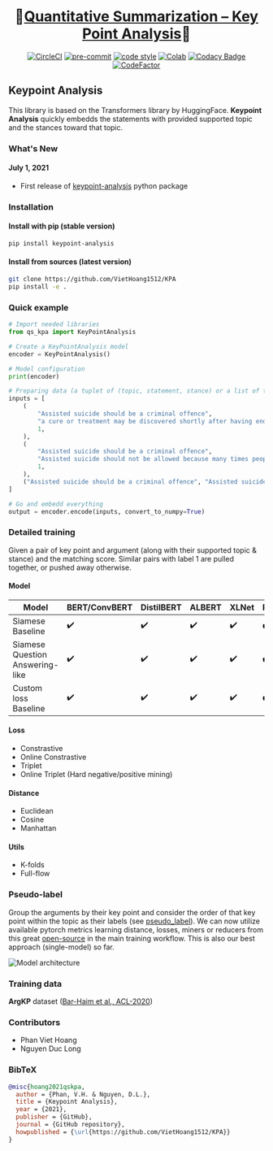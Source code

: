 <div align="center">

# 🏅[Quantitative Summarization – Key Point Analysis](https://competitions.codalab.org/competitions/31166)🏅

[![CircleCI](https://circleci.com/gh/VietHoang1512/KPA.svg?style=svg&circle-token=a196c015fd323b139ee617a2ebd36b9055dee3a2)](https://circleci.com/gh/VietHoang1512/KPA/tree/main)
[![pre-commit](https://img.shields.io/badge/pre--commit-enabled-brightgreen?logo=pre-commit&logoColor=white)](https://github.com/pre-commit/pre-commit)
[![code style](https://img.shields.io/badge/code%20style-black-000000.svg)](https://github.com/psf/black)
[![Colab](https://colab.research.google.com/assets/colab-badge.svg)](https://colab.research.google.com/drive/1RNZsW30ulRs5Avkwe8Jqfc8zRbhpmUbD?usp=sharing)
[![Codacy Badge](https://app.codacy.com/project/badge/Grade/776410d9c5ea4290b0301d5f70bec9b5)](https://www.codacy.com/gh/VietHoang1512/KPA/dashboard?utm_source=github.com&amp;utm_medium=referral&amp;utm_content=VietHoang1512/KPA&amp;utm_campaign=Badge_Grade)
[![CodeFactor](https://www.codefactor.io/repository/github/viethoang1512/kpa/badge?s=805044f88408096519ce8ab36564bb8b98e8e9ba)](https://www.codefactor.io/repository/github/viethoang1512/kpa)

</div>

## Keypoint Analysis 

This library is based on the Transformers library by HuggingFace. **Keypoint Analysis** quickly embedds the statements with provided supported topic and the stances toward that topic.

### What's New

#### July 1, 2021

- First release of [keypoint-analysis](https://pypi.org/project/keypoint-analysis/) python package

### Installation

#### Install with pip (stable version)

```bash
pip install keypoint-analysis
```

#### Install from sources (latest version)

```bash
git clone https://github.com/VietHoang1512/KPA
pip install -e .
```

### Quick example

```python
# Import needed libraries
from qs_kpa import KeyPointAnalysis

# Create a KeyPointAnalysis model
encoder = KeyPointAnalysis()

# Model configuration
print(encoder)

# Preparing data (a tuplet of (topic, statement, stance) or a list of tuple)
inputs = [
    (
        "Assisted suicide should be a criminal offence",
        "a cure or treatment may be discovered shortly after having ended someone's life unnecessarily.",
        1,
    ),
    (
        "Assisted suicide should be a criminal offence",
        "Assisted suicide should not be allowed because many times people can still get better",
        1,
    ),
    ("Assisted suicide should be a criminal offence", "Assisted suicide is akin to killing someone", 1),
]

# Go and embedd everything
output = encoder.encode(inputs, convert_to_numpy=True)
```

### Detailed training

Given a pair of key point and argument (along with their supported topic & stance) and the matching score. Similar pairs with label 1 are pulled together, or pushed away otherwise.

#### Model

| Model               | BERT/ConvBERT               | DistilBERT         | ALBERT             | XLNet            | RoBERTa                | ELECTRA            | BART            |
| ------------------------------ | ------------------ | ------------------ | ------------------ | ------------------ | ------------------ | ------------------ | ------------------ |
| Siamese Baseline            | ✔️ | ✔️ | ✔️ | ✔️ | ✔️ | ✔️ | ✔️ |
| Siamese Question Answering-like              | ✔️ | ✔️ | ✔️ |✔️| ✔️ | ✔️ | ✔️ |
| Custom loss Baseline             | ✔️ | ✔️ | ✔️ | ✔️ | ✔️ | ✔️ | ✔️ |

#### Loss

- Constrastive
- Online Constrastive
- Triplet
- Online Triplet (Hard negative/positive mining)

#### Distance

- Euclidean
- Cosine
- Manhattan

#### Utils

- K-folds
- Full-flow

### Pseudo-label

Group the arguments by their key point and consider the order of that key point within the topic as their labels (see [pseudo_label](qs_kpa/pseudo_label)). We can now utilize available pytorch metrics learning distance, losses, miners or reducers from this great [open-source](https://github.com/KevinMusgrave/pytorch-metric-learning) in the main training workflow. This is also our best approach (single-model) so far.

![Model architecture](https://user-images.githubusercontent.com/52401767/124059293-0ec81100-da55-11eb-94a4-cf9914479a78.png)

### Training data

**ArgKP** dataset ([Bar-Haim et al., ACL-2020](https://www.aclweb.org/anthology/2020.acl-main.371.pdf))

### Contributors

- Phan Viet Hoang
- Nguyen Duc Long

### BibTeX

```bibtex
@misc{hoang2021qskpa,
  author = {Phan, V.H. & Nguyen, D.L.},
  title = {Keypoint Analysis},
  year = {2021},
  publisher = {GitHub},
  journal = {GitHub repository},
  howpublished = {\url{https://github.com/VietHoang1512/KPA}}
}
```